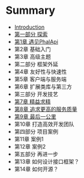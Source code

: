 # Summary

* [Introduction](README.md)
* [第一部分 探索](chapter1.md)
* [第1章 遇见PhalApi](di-1-zhang-yu-jian-phalapi.md)
* 第2章 基础入门
* 第3章 高级主题
* 第二部分 框架外延
* 第4章 友好性与快速性
* 第5章 客户端与服务端
* 第6章 扩展类库与第三方
* 第三部分 开发技艺
* [第7章 精益求精](di-6-zhang-kuo-zhan-lei-ku-yu-di-san-fang.md)
* [第8章 追求更高的服务质量](di-8-zhang-zhui-qiu-geng-gao-de-fu-wu-zhi-liang.md)
* [第9章 最后一公里](di-9-zhang-zui-hou-yi-gong-li.md)
* 第10章 打造高效开发团队
* 第四部分 项目案例
* 第11章 案例1
* 第12章 案例2
* 第五部分 再进一步
* 第13章 如何设计接口框架？
* 第14章 如何开源？

